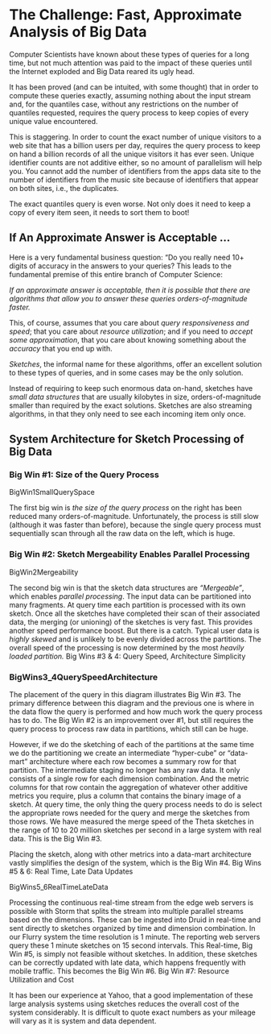 # The Challenge: Fast, Approximate Analysis of Big Data

Computer Scientists have known about these types of queries for a long time, but not much attention was paid to the impact of these queries until the Internet exploded and Big Data reared its ugly head.

It has been proved (and can be intuited, with some thought) that in order to compute these queries exactly, assuming nothing about the input stream and, for the quantiles case, without any restrictions on the number of quantiles requested, requires the query process to keep copies of every unique value encountered.

This is staggering. In order to count the exact number of unique visitors to a web site that has a billion users per day, requires the query process to keep on hand a billion records of all the unique visitors it has ever seen. Unique identifier counts are not additive either, so no amount of parallelism will help you. You cannot add the number of identifiers from the apps data site to the number of identifiers from the music site because of identifiers that appear on both sites, i.e., the duplicates.

The exact quantiles query is even worse. Not only does it need to keep a copy of every item seen, it needs to sort them to boot!

## If An Approximate Answer is Acceptable …

Here is a very fundamental business question: “Do you really need 10+ digits of accuracy in the answers to your queries? This leads to the fundamental premise of this entire branch of Computer Science:

*If an approximate answer is acceptable, then it is possible that there are algorithms that allow you to answer these queries orders-of-magnitude faster.*

This, of course, assumes that you care about *query responsiveness and speed*; that you care about *resource utilization*; and if you need to *accept some approximation*, that you care about knowing something about the *accuracy* that you end up with.

*Sketches*, the informal name for these algorithms, offer an excellent solution to these types of queries, and in some cases may be the only solution.

Instead of requiring to keep such enormous data on-hand, sketches have *small data structures* that are usually kilobytes in size, orders-of-magnitude smaller than required by the exact solutions. Sketches are also streaming algorithms, in that they only need to see each incoming item only once.


## System Architecture for Sketch Processing of Big Data

### Big Win #1: Size of the Query Process

BigWin1SmallQuerySpace

The first big win is *the size of the query process* on the right has been reduced many orders-of-magnitude. Unfortunately, the process is still slow (although it was faster than before), because the single query process must sequentially scan through all the raw data on the left, which is huge.

### Big Win #2: Sketch Mergeability Enables Parallel Processing

BigWin2Mergeability

The second big win is that the sketch data structures are *“Mergeable”*, which enables *parallel processing*. The input data can be partitioned into many fragments. At query time each partition is processed with its own sketch. Once all the sketches have completed their scan of their associated data, the merging (or unioning) of the sketches is very fast. This provides another speed performance boost. But there is a catch. Typical user data is *highly skewed* and is unlikely to be evenly divided across the partitions. The overall speed of the processing is now determined by the most *heavily loaded partition.*
Big Wins #3 & 4: Query Speed, Architecture Simplicity

### BigWins3_4QuerySpeedArchitecture

The placement of the query in this diagram illustrates Big Win #3. The primary difference between this diagram and the previous one is where in the data flow the query is performed and how much work the query process has to do. The Big Win #2 is an improvement over #1, but still requires the query process to process raw data in partitions, which still can be huge.

However, if we do the sketching of each of the partitions at the same time we do the partitioning we create an intermediate “hyper-cube” or “data-mart” architecture where each row becomes a summary row for that partition. The intermediate staging no longer has any raw data. It only consists of a single row for each dimension combination. And the metric columns for that row contain the aggregation of whatever other additive metrics you require, plus a column that contains the binary image of a sketch. At query time, the only thing the query process needs to do is select the appropriate rows needed for the query and merge the sketches from those rows. We have measured the merge speed of the Theta sketches in the range of 10 to 20 million sketches per second in a large system with real data. This is the Big Win #3.

Placing the sketch, along with other metrics into a data-mart architecture vastly simplifies the design of the system, which is the Big Win #4.
Big Wins #5 & 6: Real Time, Late Data Updates

BigWins5_6RealTimeLateData

Processing the continuous real-time stream from the edge web servers is possible with Storm that splits the stream into multiple parallel streams based on the dimensions. These can be ingested into Druid in real-time and sent directly to sketches organized by time and dimension combination. In our Flurry system the time resolution is 1 minute. The reporting web servers query these 1 minute sketches on 15 second intervals. This Real-time, Big Win #5, is simply not feasible without sketches. In addition, these sketches can be correctly updated with late data, which happens frequently with mobile traffic. This becomes the Big Win #6.
Big Win #7: Resource Utilization and Cost

It has been our experience at Yahoo, that a good implementation of these large analysis systems using sketches reduces the overall cost of the system considerably. It is difficult to quote exact numbers as your mileage will vary as it is system and data dependent.
